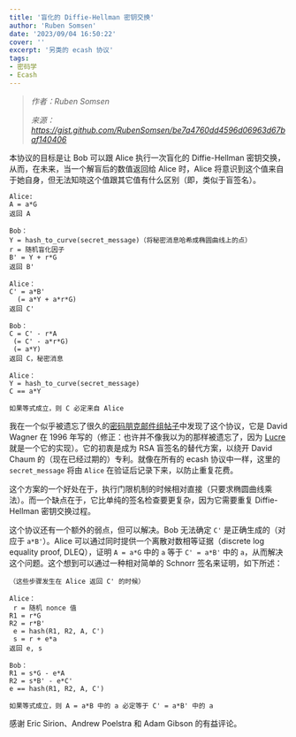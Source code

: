 ```yaml
---
title: '盲化的 Diffie-Hellman 密钥交换'
author: 'Ruben Somsen'
date: '2023/09/04 16:50:22'
cover: ''
excerpt: '另类的 ecash 协议'
tags:
- 密码学
- Ecash
---
```



> *作者：Ruben Somsen*
> 
> *来源：<https://gist.github.com/RubenSomsen/be7a4760dd4596d06963d67baf140406>*



本协议的目标是让 Bob 可以跟 Alice 执行一次盲化的 Diffie-Hellman 密钥交换，从而，在未来，当一个解盲后的数值返回给 Alice 时，Alice 将意识到这个值来自于她自身，但无法知晓这个值跟其它值有什么区别（即，类似于盲签名）。

```
Alice:
A = a*G
返回 A

Bob：
Y = hash_to_curve(secret_message)（将秘密消息哈希成椭圆曲线上的点）
r = 随机盲化因子
B' = Y + r*G
返回 B'

Alice：
C' = a*B'
  (= a*Y + a*r*G)
返回 C'

Bob：
C = C' - r*A
 (= C' - a*r*G)
 (= a*Y)
返回 C，秘密消息

Alice：
Y = hash_to_curve(secret_message)
C == a*Y

如果等式成立，则 C 必定来自 Alice
```

我在一个似乎被遗忘了很久的[密码朋克邮件组帖子](http://cypherpunks.venona.com/date/1996/03/msg01848.html)中发现了这个协议，它是 David Wagner 在 1996 年写的（修正：也许并不像我以为的那样被遗忘了，因为 [Lucre](https://github.com/benlaurie/lucre) 就是一个它的实现）。它的初衷是成为 RSA 盲签名的替代方案，以绕开 David Chaum 的（现在已经过期的）专利。就像在所有的 ecash 协议中一样，这里的 `secret_message` 将由 `Alice` 在验证后记录下来，以防止重复花费。

这个方案的一个好处在于，执行门限机制的时候相对直接（只要求椭圆曲线乘法）。而一个缺点在于，它比单纯的签名检查要更复杂，因为它需要重复 Diffie-Hellman 密钥交换过程。

这个协议还有一个额外的弱点，但可以解决。Bob 无法确定 `C'` 是正确生成的（对应于 `a*B'`）。Alice 可以通过同时提供一个离散对数相等证据（discrete log equality proof, DLEQ），证明 `A = a*G` 中的 `a` 等于 `C' = a*B'` 中的 `a`，从而解决这个问题。这个想到可以通过一种相对简单的 Schnorr 签名来证明，如下所述：

```
（这些步骤发生在 Alice 返回 C' 的时候）

Alice：
 r = 随机 nonce 值
R1 = r*G
R2 = r*B'
 e = hash(R1, R2, A, C')
 s = r + e*a
返回 e, s

Bob：
R1 = s*G - e*A
R2 = s*B' - e*C'
e == hash(R1, R2, A, C')

如果等式成立，则 A = a*B 中的 a 必定等于 C' = a*B' 中的 a
```

感谢 Eric Sirion、Andrew Poelstra 和 Adam Gibson 的有益评论。



